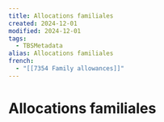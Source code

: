 ```yaml
---
title: Allocations familiales
created: 2024-12-01
modified: 2024-12-01
tags:
  - TBSMetadata
alias: Allocations familiales
french:
  - "[[7354 Family allowances]]"
---
```

# Allocations familiales
